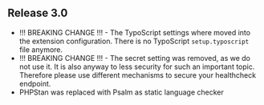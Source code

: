## Release 3.0
- !!! BREAKING CHANGE !!! - The TypoScript settings where moved into the extension configuration. There is no TypoScript `setup.typoscript` file anymore.
- !!! BREAKING CHANGE !!! - The secret setting was removed, as we do not use it. It is also anyway to less security for such an important topic. Therefore please use different mechanisms to secure your healthcheck endpoint.
- PHPStan was replaced with Psalm as static language checker
